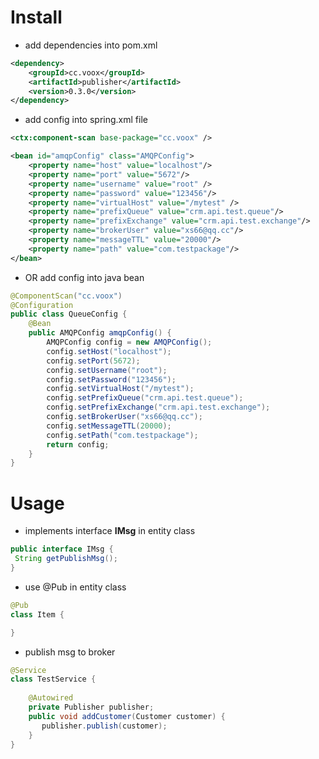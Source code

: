 # Install
- add dependencies into pom.xml
``` xml
<dependency>
    <groupId>cc.voox</groupId>
    <artifactId>publisher</artifactId>
    <version>0.3.0</version>
</dependency>
```
- add config into spring.xml file	
  	
``` xml
<ctx:component-scan base-package="cc.voox" />

<bean id="amqpConfig" class="AMQPConfig">
    <property name="host" value="localhost"/>
    <property name="port" value="5672"/>
    <property name="username" value="root" />
    <property name="password" value="123456"/>
    <property name="virtualHost" value="/mytest" />
    <property name="prefixQueue" value="crm.api.test.queue"/>
    <property name="prefixExchange" value="crm.api.test.exchange"/>
    <property name="brokerUser" value="xs66@qq.cc"/>
    <property name="messageTTL" value="20000"/>
    <property name="path" value="com.testpackage"/>
</bean>
```

- OR add config into java bean
```java
@ComponentScan("cc.voox")
@Configuration
public class QueueConfig {
    @Bean
    public AMQPConfig amqpConfig() {
        AMQPConfig config = new AMQPConfig();
        config.setHost("localhost");
        config.setPort(5672);
        config.setUsername("root");
        config.setPassword("123456");
        config.setVirtualHost("/mytest");
        config.setPrefixQueue("crm.api.test.queue");
        config.setPrefixExchange("crm.api.test.exchange");
        config.setBrokerUser("xs66@qq.cc");
        config.setMessageTTL(20000);
        config.setPath("com.testpackage");
        return config;
    }
}
```

# Usage
    
 - implements interface **IMsg** in entity class
 ``` java
public interface IMsg {
  String getPublishMsg();
}
```

 - use @Pub in entity class
 
```java
@Pub
class Item {

}
``` 
 
 - publish msg to broker
``` java
@Service
class TestService {
    
    @Autowired 
    private Publisher publisher;
    public void addCustomer(Customer customer) {
       publisher.publish(customer);
    }
}
```
